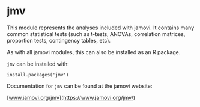 
# jmv

This module represents the analyses included with jamovi. It contains many
common statistical tests (such as t-tests, ANOVAs, correlation matrices,
proportion tests, contingency tables, etc).

As with all jamovi modules, this can also be installed as an R package.

`jmv` can be installed with:

```
install.packages('jmv')
```

Documentation for `jmv` can be found at the jamovi website:

[www.jamovi.org/jmv](https://www.jamovi.org/jmv/)
